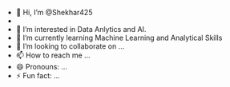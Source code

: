- 👋 Hi, I’m @Shekhar425
- 
- 👀 I’m interested in Data Anlytics and AI.
- 🌱 I’m currently learning Machine Learning and Analytical Skills 
- 💞️ I’m looking to collaborate on ...
- 📫 How to reach me ...
- 😄 Pronouns: ...
- ⚡ Fun fact: ...

<!---
Shekhar425/Shekhar425 is a ✨ special ✨ repository because its `README.md` (this file) appears on your GitHub profile.
You can click the Preview link to take a look at your changes.
--->
